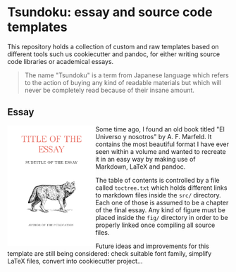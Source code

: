 Tsundoku: essay and source code templates
=========================================

This repository holds a collection of custom and raw templates based on
different tools such us cookiecutter and pandoc, for either writing source code
libraries or academical essays. 

> The name "Tsundoku" is a term from Japanese language which refers to the
> action of buying any kind of readable materials but which will never be
> completely read because of their insane amount.


Essay
-----
<img align="left" width="200px" src="screenshots/preview_essay.png">

Some time ago, I found an old book titled "El Universo y nosotros" by
A. F. Marfeld. It contains the most beautiful format I have ever seen within a
volume and wanted to recreate it in an easy way by making use of Markdown, LaTeX
and pandoc.

The table of contents is controlled by a file called `toctree.txt` which holds
different links to markdown files inside the `src/` directory. Each one of those
is assumed to be a chapter of the final essay. Any kind of figure must be placed
inside the `fig/` directory in order to be properly linked once compiling all source
files.

Future ideas and improvements for this template are still being considered: check
suitable font family, simplify LaTeX files, convert into cookiecutter project...
